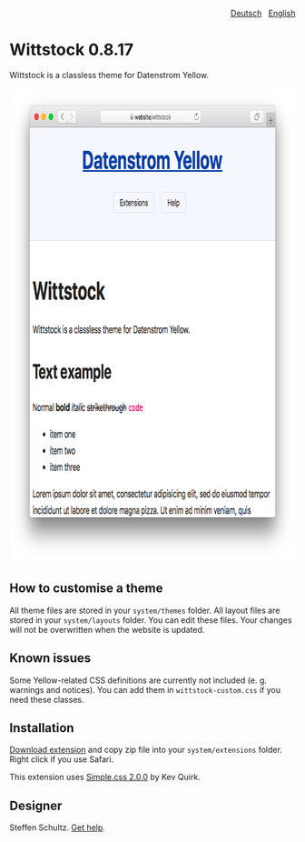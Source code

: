 <p align="right"><a href="README-de.md">Deutsch</a> &nbsp; <a href="README.md">English</a></p>

# Wittstock 0.8.17

Wittstock is a classless theme for Datenstrom Yellow.

<p align="center"><img src="wittstock-screenshot.png?raw=true" width="795" height="836" alt="Screenshot"></p>

## How to customise a theme

All theme files are stored in your `system/themes` folder. All layout files are stored in your `system/layouts` folder. You can edit these files. Your changes will not be overwritten when the website is updated.

## Known issues

Some Yellow-related CSS definitions are currently not included (e. g. warnings and notices). You can add them in `wittstock-custom.css` if you need these classes. 

## Installation

[Download extension](https://github.com/datenstrom/yellow-extensions/raw/master/zip/wittstock.zip) and copy zip file into your `system/extensions` folder. Right click if you use Safari.

This extension uses [Simple.css 2.0.0](https://github.com/kevquirk/simple.css) by Kev Quirk. 

## Designer

Steffen Schultz. [Get help](https://github.com/schulle4u/yellow-extensions-schulle4u/issues).

